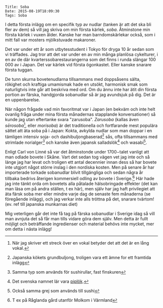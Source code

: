    Title: Soba
    Date: 2015-08-19T18:09:30
    Tags: Soba

I detta första inlägg om en specifik typ av nudlar (tanken är att det ska bli fler av dem) så vill jag skriva om min första kärlek, *soba*. Åtminstone min första kärlek i vuxen ålder. Kanske har man barndomskärlekar också, som i mitt fall var mosters mjölkstuvade makaroner.

<!-- more -->

Det var under ett år som utbytesstudent i Tokyo för dryga 10 år sedan som vi träffades. Jag tror att det var under en av min många planlösa cykelturer, i en av de där kvarterssobarestaurangerna som det finns i runda slängar 100 000 av i Japan. Det var kärlek vid första ögonkastet. Eller kanske snarare första tuggan.

De tunn skurna bovetenudlarna tillsammans med doppsåsens sälta, rökighet och kraftiga umamismak hade en utsökt, harmonisk smak som naturligtvis inte går att beskriva med ord. Om du ännu inte har ätit din första portion av färska, handgjorda sobanudlar så är jag avundsjuk på dig. Det är en uppenbarelse.

När någon frågade vad min favoritmat var i Japan (en bekväm och inte helt ovanlig fråga under mina första månadernas stapplande konversationer) så kunde jag utan eftertanke svara "zarusoba". *Zarusoba* (kallas även *sērosoba*[^makron], eller *morisoba*) är det traditionella och fortfarande mest populära sättet att äta soba på i Japan: Kokta, avkylda nudlar som man doppar i en tämligen intensiv soja- och dashibuljongbaserad[^1] sås, ofta tillsammans med strimlade norialger[^4]  och kanske även japansk salladslök[^2] och wasabi[^5].

Enligt Carl von Linné så var det åtminstonde under 1700−talet vanligt att man odlade bovete i Skåne. Vart det sedan tog vägen vet jag inte och så länge jag har levat och troligen ett antal decennier innan dess så har bovete inte utgjort något större inslag i den nordiska kosten. Men på senare år har importerade torkade sobanudlar blivit tillgängliga och sedan några år tillbaka bedrivs återigen kommersiell odling av bovete i Sverige.[^3] Här hade jag inte tänkt orda om bovetets alla påtalade hälsobringade effekter (det kan man läsa om på andra ställen, t ex här), men själv har jag haft privilegiet att äta färsk soba mer eller mindre varje dag de senaste fem månaderna (se föregående inlägg), och jag verkar inte alls tröttna på det, snarare tvärtom! (ev. ref till japanska munkarnas diet)

Mig veterligen går det inte få tag på färska sobanudlar i Sverige idag så vill man avnjuta det så får man tills vidare göra dem själv. Men detta är fullt möjligt och beträffande ingredienser och material behövs inte mycket, mer om detta i nästa inlägg!

[^makron]: När jag skriver ett streck över en vokal betyder det att det är en lång vokal.
[^1]: Japanska kökets grundbuljong, troligen vara ett ämne for ett framtida inlägg
[^2]: Det svenska namnet lär vara [piplök](https://sv.wikipedia.org/wiki/Pipl%C3%B6k).
[^3]: T ex på Råglanda gård utanför Molkom i Värmland
[^4]: Samma typ som används för sushirullar, fast finskuren
[^5]: Också samma grej som används till sushi
